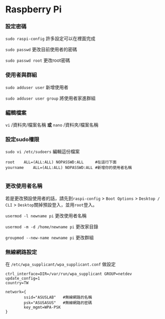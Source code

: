 Raspberry Pi 
=============

### 設定密碼

`sudo raspi-config` 許多設定可以在裡面完成

`sudo passwd`	更改目前使用者的密碼

`sudo passwd root`  更改root密碼

### 使用者與群組

`sudo adduser user`  新增使用者

`sudo adduser user group` 將使用者家進群組

### 編輯檔案

`vi` /資料夾/檔案名稱 __或__ 
`nano` /資料夾/檔案名稱

### 設定sudo權限

`sudo vi /etc/sudoers` 編輯這份檔案

```
root    ALL=(ALL:ALL) NOPASSWD:ALL     #在這行下面
yourname    ALL=(ALL:ALL) NOPASSWD:ALL #新增你的使用者名稱


```

### 更改使用者名稱

若是更改預設使用者的話，請先到`raspi-config` > `Boot Options` > `Desktop / CLI` > `Desktop`關掉預設登入，並用`root`登入。

`usermod -l newname pi`  更改使用者名稱

`usermod -m -d /home/newname pi`  更改家目錄

`groupmod --new-name newname pi`  更改群組



### 無線網路設定

在 `/etc/wpa_supplicant/wpa_supplicant.conf` 做設定

```config
ctrl_interface=DIR=/var/run/wpa_supplicant GROUP=netdev
update_config=1
country=TW

network={
        ssid="ASUSLAB"   #無線網路的名稱
        psk="ASUSASUS"   #無線網路的密碼
        key_mgmt=WPA-PSK
}
```
